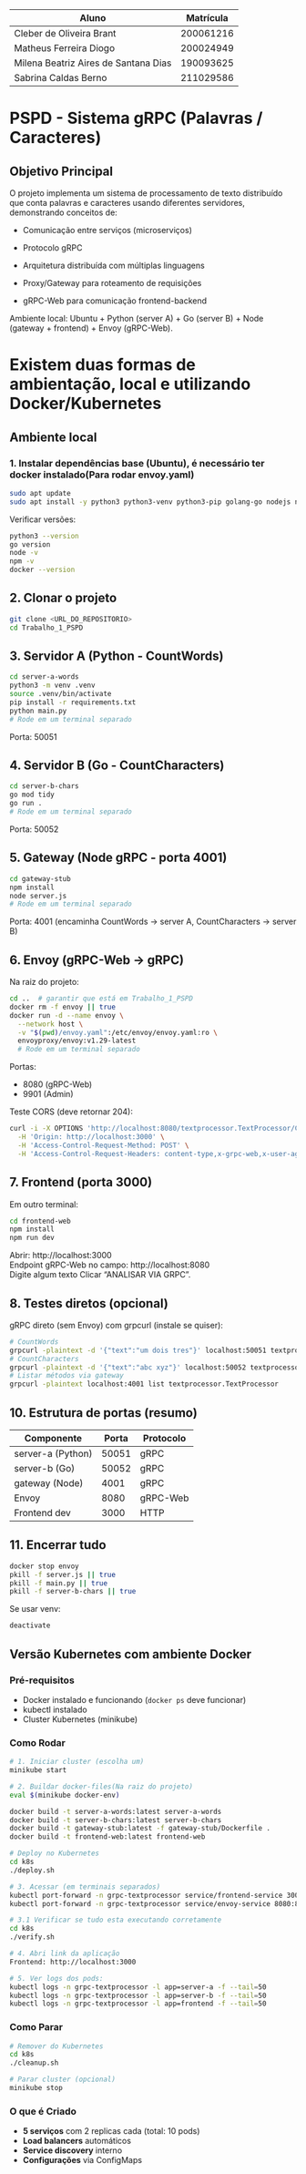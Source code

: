 | Aluno                                | Matrícula |
| ------------------------------------ | --------- |
| Cleber de Oliveira Brant             | 200061216 |
| Matheus Ferreira Diogo               | 200024949 |
| Milena Beatriz Aires de Santana Dias | 190093625 |
| Sabrina Caldas Berno                 | 211029586 |

# PSPD - Sistema gRPC (Palavras / Caracteres)

## Objetivo Principal

O projeto implementa um sistema de processamento de texto distribuído que conta palavras e caracteres usando diferentes servidores, demonstrando conceitos de:

- Comunicação entre serviços (microserviços)
- Protocolo gRPC
- Arquitetura distribuída com múltiplas linguagens
- Proxy/Gateway para roteamento de requisições

- gRPC-Web para comunicação frontend-backend

Ambiente local: Ubuntu + Python (server A) + Go (server B) + Node (gateway + frontend) + Envoy (gRPC-Web).

# Existem duas formas de ambientação, local e utilizando Docker/Kubernetes

## Ambiente local

### 1. Instalar dependências base (Ubuntu), é necessário ter docker instalado(Para rodar envoy.yaml)

```bash
sudo apt update
sudo apt install -y python3 python3-venv python3-pip golang-go nodejs npm docker.io curl
```

Verificar versões:

```bash
python3 --version
go version
node -v
npm -v
docker --version
```

## 2. Clonar o projeto

```bash
git clone <URL_DO_REPOSITORIO>
cd Trabalho_1_PSPD
```

## 3. Servidor A (Python - CountWords)

```bash
cd server-a-words
python3 -m venv .venv
source .venv/bin/activate
pip install -r requirements.txt
python main.py
# Rode em um terminal separado
```

Porta: 50051

## 4. Servidor B (Go - CountCharacters)

```bash
cd server-b-chars
go mod tidy
go run .
# Rode em um terminal separado
```

Porta: 50052

## 5. Gateway (Node gRPC - porta 4001)

```bash
cd gateway-stub
npm install
node server.js
# Rode em um terminal separado
```

Porta: 4001 (encaminha CountWords -> server A, CountCharacters -> server B)

## 6. Envoy (gRPC-Web -> gRPC)

Na raiz do projeto:

```bash
cd ..  # garantir que está em Trabalho_1_PSPD
docker rm -f envoy || true
docker run -d --name envoy \
  --network host \
  -v "$(pwd)/envoy.yaml":/etc/envoy/envoy.yaml:ro \
  envoyproxy/envoy:v1.29-latest
  # Rode em um terminal separado
```

Portas:

- 8080 (gRPC-Web)
- 9901 (Admin)

Teste CORS (deve retornar 204):

```bash
curl -i -X OPTIONS 'http://localhost:8080/textprocessor.TextProcessor/CountWords' \
  -H 'Origin: http://localhost:3000' \
  -H 'Access-Control-Request-Method: POST' \
  -H 'Access-Control-Request-Headers: content-type,x-grpc-web,x-user-agent'
```

## 7. Frontend (porta 3000)

Em outro terminal:

```bash
cd frontend-web
npm install
npm run dev
```

Abrir: http://localhost:3000  
Endpoint gRPC-Web no campo: http://localhost:8080  
Digite algum texto
Clicar “ANALISAR VIA GRPC”.

## 8. Testes diretos (opcional)

gRPC direto (sem Envoy) com grpcurl (instale se quiser):

```bash
# CountWords
grpcurl -plaintext -d '{"text":"um dois tres"}' localhost:50051 textprocessor.TextProcessor/CountWords
# CountCharacters
grpcurl -plaintext -d '{"text":"abc xyz"}' localhost:50052 textprocessor.TextProcessor/CountCharacters
# Listar métodos via gateway
grpcurl -plaintext localhost:4001 list textprocessor.TextProcessor
```

## 10. Estrutura de portas (resumo)

| Componente        | Porta | Protocolo |
| ----------------- | ----- | --------- |
| server-a (Python) | 50051 | gRPC      |
| server-b (Go)     | 50052 | gRPC      |
| gateway (Node)    | 4001  | gRPC      |
| Envoy             | 8080  | gRPC-Web  |
| Frontend dev      | 3000  | HTTP      |

## 11. Encerrar tudo

```bash
docker stop envoy
pkill -f server.js || true
pkill -f main.py || true
pkill -f server-b-chars || true
```

Se usar venv:

```bash
deactivate
```

## Versão Kubernetes com ambiente Docker

### Pré-requisitos

- Docker instalado e funcionando (`docker ps` deve funcionar)
- kubectl instalado
- Cluster Kubernetes (minikube)

### Como Rodar

```bash
# 1. Iniciar cluster (escolha um)
minikube start

# 2. Buildar docker-files(Na raiz do projeto)
eval $(minikube docker-env)

docker build -t server-a-words:latest server-a-words
docker build -t server-b-chars:latest server-b-chars
docker build -t gateway-stub:latest -f gateway-stub/Dockerfile .
docker build -t frontend-web:latest frontend-web

# Deploy no Kubernetes
cd k8s
./deploy.sh

# 3. Acessar (em terminais separados)
kubectl port-forward -n grpc-textprocessor service/frontend-service 3000:80
kubectl port-forward -n grpc-textprocessor service/envoy-service 8080:8080

# 3.1 Verificar se tudo esta executando corretamente
cd k8s
./verify.sh

# 4. Abri link da aplicação
Frontend: http://localhost:3000

# 5. Ver logs dos pods:
kubectl logs -n grpc-textprocessor -l app=server-a -f --tail=50
kubectl logs -n grpc-textprocessor -l app=server-b -f --tail=50
kubectl logs -n grpc-textprocessor -l app=frontend -f --tail=50

```

### Como Parar

```bash
# Remover do Kubernetes
cd k8s
./cleanup.sh

# Parar cluster (opcional)
minikube stop
```

### O que é Criado

- **5 serviços** com 2 replicas cada (total: 10 pods)
- **Load balancers** automáticos
- **Service discovery** interno
- **Configurações** via ConfigMaps
